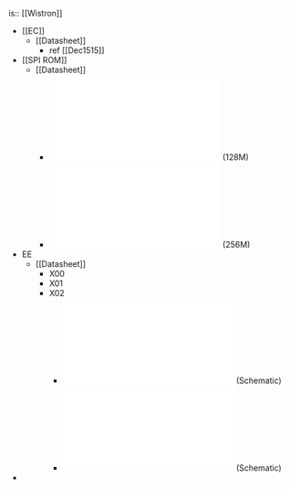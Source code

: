 is:: [[Wistron]]

- [[EC]]
	- [[Datasheet]]
		- ref [[Dec1515]]
- [[SPI ROM]]
	- [[Datasheet]]
		- ![MX25L12872FM2I-10G+spec20180314.pdf](../assets/MX25L12872FM2I-10G+spec20180314_1661237928850_0.pdf) (128M)
		- ![MX77L25650FZ4I42A_SPEC20210714.pdf](../assets/MX77L25650FZ4I42A_SPEC20210714_1661237945840_0.pdf) (256M)
- EE
	- [[Datasheet]]
		- X00
		- X01
		- X02
			- ![DAKAR-AIO_MB-LOW-1_A00_20220819.pdf](../assets/DAKAR-AIO_MB-LOW-1_A00_20220819_1661326108965_0.pdf) (Schematic)
			- ![DAKAR-AIO_MB-HIGH-1_A00_20220819.pdf](../assets/DAKAR-AIO_MB-HIGH-1_A00_20220819_1661326113736_0.pdf) (Schematic)
-